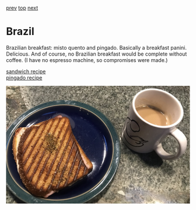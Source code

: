 [prev](botswana.md)
[top](../index.md)
[next](brunei.md)
# Brazil

Brazilian breakfast: misto quento and pingado. Basically a breakfast
panini. Delicious. And of course, no Brazilian breakfast would be
complete without coffee. (I have no espresso machine, so compromises
were made.)

[sandwich recipe](https://ebarteldes.wordpress.com/2014/04/26/the-modern-sandwich-plus-classic-brazilian-misto-quente/)
<br>
[pingado recipe](https://foamycoffee.com/what-is-a-macchiato/)

![sandwich](images/brazil.jpeg)